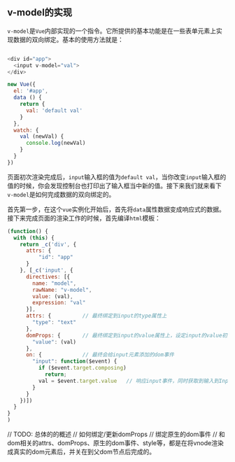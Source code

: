 ## v-model的实现

`v-model`是`Vue`内部实现的一个指令。它所提供的基本功能是在一些表单元素上实现数据的双向绑定。基本的使用方法就是：

```javascript

<div id="app">
  <input v-model="val">
</div>

new Vue({
  el: '#app',
  data () {
    return {
      val: 'default val'
    }
  },
  watch: {
    val (newVal) {
      console.log(newVal)
    }
  }
})
```

页面初次渲染完成后，`input`输入框的值为`default val`，当你改变`input`输入框的值的时候，你会发现控制台也打印出了输入框当中新的值。接下来我们就来看下`v-model`是如何完成数据的双向绑定的。

首先第一步，在这个`vue`实例化开始后，首先将`data`属性数据变成响应式的数据。接下来完成页面的渲染工作的时候，首先编译`html`模板：

```javascript
(function() {
  with (this) {
    return _c('div', {
      attrs: {
          "id": "app"
      }
    }, [_c('input', {
      directives: [{
        name: "model",
        rawName: "v-model",
        value: (val),
        expression: "val"
      }],
      attrs: {          // 最终绑定到input的type属性上
        "type": "text"
      },
      domProps: {       // 最终绑定到input的value属性上，设定input的value初始值
        "value": (val)
      },
      on: {             // 最终会给input元素添加的dom事件
        "input": function($event) {
          if ($event.target.composing)
            return;
          val = $event.target.value   // 响应input事件，同时获取到输入到Input输入框当中的值，并修改val的值
        }
      }
    })])
  }
}
)
```

// TODO: 总体的的概述
// 如何绑定/更新domProps
// 绑定原生的dom事件
// 和dom相关的attrs、domProps、原生的dom事件、style等，都是在将vnode渲染成真实的dom元素后，并关在到父dom节点后完成的。